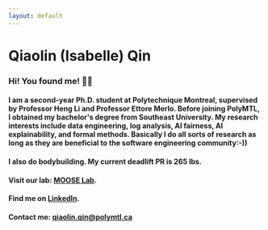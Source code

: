 ```yaml
---
layout: default
---
```


# Qiaolin (Isabelle) Qin

### Hi! You found me! 👀✨

#### I am a second-year Ph.D. student at Polytechnique Montreal, supervised by Professor Heng Li and Professor Ettore Merlo. Before joining PolyMTL, I obtained my bachelor's degree from Southeast University. My research interests include data engineering, log analysis, AI fairness, AI explainability, and formal methods. Basically I do all sorts of research as long as they are beneficial to the software engineering community:-))

#### I also do bodybuilding. My current deadlift PR is 265 lbs. 

#### Visit our lab: [MOOSE Lab](https://moose.polymtl.ca/).

#### Find me on [LinkedIn](https://www.linkedin.com/in/isabelleqin1213). 

#### Contact me: qiaolin.qin@polymtl.ca
